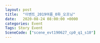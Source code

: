 ```yaml
---
layout: post
title:  "이벤트_2019여름_0화_오프닝"
date:   2020-08-24 08:00:00 +0000
categories: Event
Tags: Story Event
SceneCode: ["scene_evt190627_cp0_q1_s10"]
---
```

